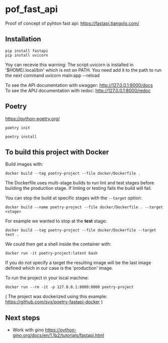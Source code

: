 # pof_fast_api

Proof of concept of pyhton fast api: <https://fastapi.tiangolo.com/>

## Installation

    pip install fastapi
    pip install uvicorn
Yoy can recevie this warning: The script uvicorn is installed in '$HOME/.local/bin' which is not on PATH. You need add it to the path to run the next command
    uvicorn main:app --reload

To see the API documentation with swagger: <http://127.0.0.1:8000/docs>  
To see the APU documentation with redoc: <http://127.0.0.1:8000/redoc>

## Poetry

<https://python-poetry.org/>

```shell
poetry init
```

```shell
poetry install
```

## To build this project with Docker

Build images with:

```shell
docker build --tag poetry-project --file docker/Dockerfile .
```

The Dockerfile uses multi-stage builds to run lint and test stages before building the production stage.
If linting or testing fails the build will fail.

You can stop the build at specific stages with the `--target` option:

```shell
docker build --name poetry-project --file docker/Dockerfile . --target <stage>
```

For example we wanted to stop at the **test** stage:

```shell
docker build --tag poetry-project --file docker/Dockerfile --target test .
```

We could then get a shell inside the container with:

```shell
docker run -it poetry-project:latest bash
```

If you do not specify a target the resulting image will be the last image defined which in our case is the 'production' image.

To run the project in your local machine:

```shell
docker run --rm -it -p 127.0.0.1:8000:8000 poetry-project
```

( The project was dockerized using this example: <https://github.com/svx/poetry-fastapi-docker> )


## Next steps

* Work with gino <https://python-gino.org/docs/en/1.1b2/tutorials/fastapi.html>
